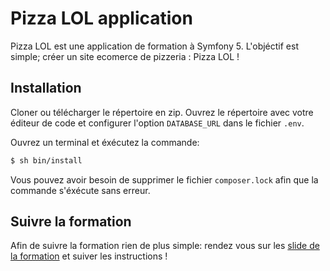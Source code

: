 # Pizza LOL application

Pizza LOL est une application de formation à Symfony 5. L'objéctif est simple;
créer un site ecomerce de pizzeria : Pizza LOL !

## Installation

Cloner ou télécharger le répertoire en zip. Ouvrez le répertoire avec votre
éditeur de code et configurer l'option `DATABASE_URL` dans le fichier `.env`.

Ouvrez un terminal et éxécutez la commande:

```bash
$ sh bin/install
```

Vous pouvez avoir besoin de supprimer le fichier `composer.lock` afin que
la commande s'éxécute sans erreur.

## Suivre la formation

Afin de suivre la formation rien de plus simple:
rendez vous sur les [slide de la formation](https://slides.com/davidjegat-1/sf5-training-foundation/fullscreen) et suiver les instructions !
